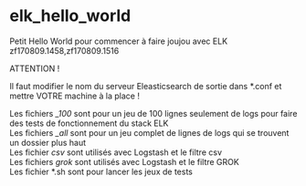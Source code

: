 # elk_hello_world
Petit Hello World pour commencer à faire joujou avec ELK
zf170809.1458,zf170809.1516

ATTENTION !

Il faut modifier le nom du serveur Eleasticsearch de sortie dans *.conf et mettre VOTRE machine à la place !


Les fichiers *_100* sont pour un jeu de 100 lignes seulement de logs pour faire des tests de fonctionnement du stack ELK<br>
Les fichiers *_all* sont pour un jeu complet de lignes de logs qui se trouvent un dossier plus haut<br>
Les fichier *csv* sont utilisés avec Logstash et le filtre csv<br>
Les fichiers *grok* sont utilisés avec Logstash et le filtre GROK<br>
Les fichier *.sh sont pour lancer les jeux de tests<br>

